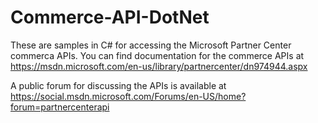 # Commerce-API-DotNet

These are samples in C# for accessing the Microsoft Partner Center commerca APIs. You can find documentation for the commerce APIs at https://msdn.microsoft.com/en-us/library/partnercenter/dn974944.aspx

A public forum for discussing the APIs is available at https://social.msdn.microsoft.com/Forums/en-US/home?forum=partnercenterapi

